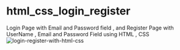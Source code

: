 # html_css_login_register
Login Page with Email and Password field , and Register Page with UserName , Email and Password Field using HTML , CSS
![login-register-with-html-css](https://github.com/shwetasharms/html_css_login_register/assets/67689435/d3a82f5c-c6c2-4f9f-88b3-19b09ea00d41)
